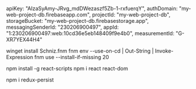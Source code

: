 apiKey: "AIzaSyAmy-JRvg_mdDWezaszf5Zb-1-rxfuerqY",
  authDomain: "my-web-project-db.firebaseapp.com",
  projectId: "my-web-project-db",
  storageBucket: "my-web-project-db.firebasestorage.app",
  messagingSenderId: "230206900497",
  appId: "1:230206900497:web:10cd36e5eb148409f9e4b0",
  measurementId: "G-XR7YEX44H4"

winget install Schniz.fnm
fnm env --use-on-cd | Out-String | Invoke-Expression
fnm use --install-if-missing 20

npm install -g react-scripts
npm i react react-dom

npm i redux-persist